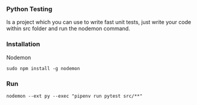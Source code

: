 ### Python Testing
Is a project which you can use to write fast unit tests, just write your code within src folder and run the nodemon command.

### Installation
Nodemon

`
sudo npm install -g nodemon
`
### Run
`
nodemon --ext py --exec "pipenv run pytest src/**"
`